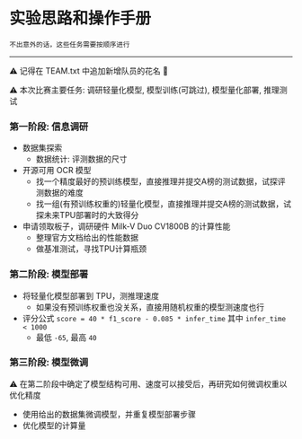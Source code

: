 # 实验思路和操作手册

    不出意外的话，这些任务需要按顺序进行

----

⚠ 记得在 TEAM.txt 中追加新增队员的花名 🎉  

⚠ 本次比赛主要任务: 调研轻量化模型, 模型训练(可跳过), 模型量化部署, 推理测试  


### 第一阶段: 信息调研

- 数据集探索
  - 数据统计: 评测数据的尺寸
- 开源可用 OCR 模型
  - 找一个精度最好的预训练模型，直接推理并提交A榜的测试数据，试探评测数据的难度
  - 找一组(有预训练权重的)轻量化模型，直接推理并提交A榜的测试数据，试探未来TPU部署时的大致得分
- 申请领取板子，调研硬件 Milk-V Duo CV1800B 的计算性能
  - 整理官方文档给出的性能数据
  - 做基准测试，寻找TPU计算瓶颈


### 第二阶段: 模型部署

- 将轻量化模型部署到 TPU，测推理速度
  - 如果没有预训练权重也没关系，直接用随机权重的模型测速度也行
- 评分公式 `score = 40 * f1_score - 0.085 * infer_time` 其中 `infer_time < 1000`
  - 最低 `-65`, 最高 `40`


### 第三阶段: 模型微调

⚠ 在第二阶段中确定了模型结构可用、速度可以接受后，再研究如何微调权重以优化精度

- 使用给出的数据集微调模型，并重复模型部署步骤
- 优化模型的计算量
